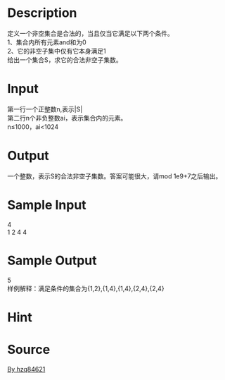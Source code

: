
# Description

<div class="content"><div>定义一个非空集合是合法的，当且仅当它满足以下两个条件。</div>
<div>1、集合内所有元素and和为0</div>
<div>2、它的非空子集中仅有它本身满足1</div>
<div>给出一个集合S，求它的合法非空子集数。</div>
<p></p></div>

# Input

<div class="content"><div>第一行一个正整数n,表示|S|</div>
<div>第二行n个非负整数ai，表示集合内的元素。</div>
<div>n≤1000，ai&lt;1024</div>
<p></p></div>

# Output

<div class="content"><div>一个整数，表示S的合法非空子集数。答案可能很大，请mod 1e9+7之后输出。</div>
<p></p></div>

# Sample Input

<div class="content"><span class="sampledata">4<br/>
1 2 4 4</span></div>

# Sample Output

<div class="content"><span class="sampledata">5<br/>
样例解释：满足条件的集合为{1,2},{1,4},{1,4},{2,4},{2,4}<br/>
</span></div>

# Hint

<div class="content"><p></p></div>

# Source

<div class="content"><p><a href="problemset.php?search=By hzq84621">By hzq84621</a></p></div>

